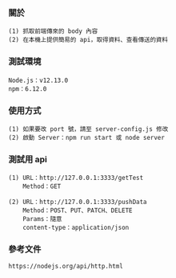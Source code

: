 ### 關於

    (1) 抓取前端傳來的 body 內容
    (2) 在本機上提供簡易的 api，取得資料、查看傳送的資料 

### 測試環境

    Node.js：v12.13.0
    npm：6.12.0

### 使用方式
    (1) 如果要改 port 號，請至 server-config.js 修改
    (2) 啟動 Server：npm run start 或 node server

### 測試用 api

    (1) URL：http://127.0.0.1:3333/getTest
        Method：GET

    (2) URL：http://127.0.0.1:3333/pushData
        Method：POST、PUT、PATCH、DELETE
        Params：隨意
        content-type：application/json

### 參考文件

    https://nodejs.org/api/http.html


